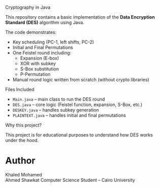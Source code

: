  Cryptography in Java

This repository contains a basic implementation of the **Data Encryption Standard (DES)** algorithm using Java.

The code demonstrates:

- Key scheduling (PC-1, left shifts, PC-2)
- Initial and Final Permutations
- One Feistel round including:
  - Expansion (E-box)
  - XOR with subkey
  - S-Box substitution
  - P-Permutation
- Manual round logic written from scratch (without crypto libraries)

 Files Included

- `Main.java` – main class to run the DES round
- `DES.java` – core logic (Feistel function, expansion, S-Box, etc.)
- `DESKEY.java` – handles subkey generation
- `PLAINTEXT.java` – handles initial and final permutations

 Why this project?

This project is for educational purposes to understand how DES works under the hood.

# Author

Khaled Mohamed  
Ahmed Shawkat
Computer Science Student – Cairo University  
